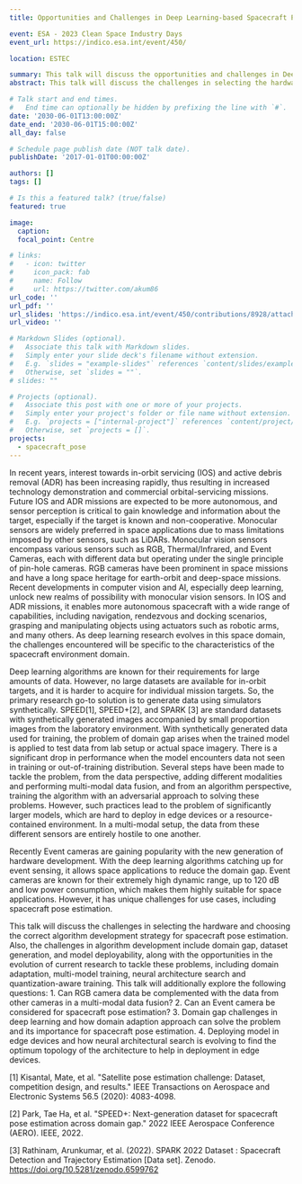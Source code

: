 ```yaml
---
title: Opportunities and Challenges in Deep Learning-based Spacecraft Pose Estimation for Future In-orbit Servicing missions

event: ESA - 2023 Clean Space Industry Days
event_url: https://indico.esa.int/event/450/

location: ESTEC

summary: This talk will discuss the opportunities and challenges in Deep Learning-based Spacecraft Pose Estimation for Future In-orbit Servicing missions.
abstract: This talk will discuss the challenges in selecting the hardware and choosing the correct algorithm development strategy for spacecraft pose estimation. Also, the challenges in algorithm development include domain gap, dataset generation, and model deployability, along with the opportunities in the evolution of current research to tackle these problems, including domain adaptation, multi-model training, neural architecture search and quantization-aware training. 

# Talk start and end times.
#   End time can optionally be hidden by prefixing the line with `#`.
date: '2030-06-01T13:00:00Z'
date_end: '2030-06-01T15:00:00Z'
all_day: false

# Schedule page publish date (NOT talk date).
publishDate: '2017-01-01T00:00:00Z'

authors: []
tags: []

# Is this a featured talk? (true/false)
featured: true

image:
  caption: 
  focal_point: Centre

# links:
#   - icon: twitter
#     icon_pack: fab
#     name: Follow
#     url: https://twitter.com/akum86
url_code: ''
url_pdf: ''
url_slides: 'https://indico.esa.int/event/450/contributions/8928/attachments/5743/9499/ESA-CSID-Rathinam.pdf'
url_video: ''

# Markdown Slides (optional).
#   Associate this talk with Markdown slides.
#   Simply enter your slide deck's filename without extension.
#   E.g. `slides = "example-slides"` references `content/slides/example-slides.md`.
#   Otherwise, set `slides = ""`.
# slides: ""

# Projects (optional).
#   Associate this post with one or more of your projects.
#   Simply enter your project's folder or file name without extension.
#   E.g. `projects = ["internal-project"]` references `content/project/deep-learning/index.md`.
#   Otherwise, set `projects = []`.
projects:
  - spacecraft_pose
---
```


In recent years, interest towards in-orbit servicing (IOS) and active debris removal (ADR) has been increasing rapidly, thus resulting in increased technology demonstration and commercial orbital-servicing missions. Future IOS and ADR missions are expected to be more autonomous, and sensor perception is critical to gain knowledge and information about the target, especially if the target is known and non-cooperative. Monocular sensors are widely preferred in space applications due to mass limitations imposed by other sensors, such as LiDARs. Monocular vision sensors encompass various sensors such as RGB, Thermal/Infrared, and Event Cameras, each with different data but operating under the single principle of pin-hole cameras. RGB cameras have been prominent in space missions and have a long space heritage for earth-orbit and deep-space missions. Recent developments in computer vision and AI, especially deep learning, unlock new realms of possibility with monocular vision sensors. In IOS and ADR missions, it enables more autonomous spacecraft with a wide range of capabilities, including navigation, rendezvous and docking scenarios, grasping and manipulating objects using actuators such as robotic arms, and many others. As deep learning research evolves in this space domain, the challenges encountered will be specific to the characteristics of the spacecraft environment domain.

Deep learning algorithms are known for their requirements for large amounts of data. However, no large datasets are available for in-orbit targets, and it is harder to acquire for individual mission targets. So, the primary research go-to solution is to generate data using simulators synthetically. SPEED[1], SPEED+[2], and SPARK [3] are standard datasets with synthetically generated images accompanied by small proportion images from the laboratory environment. With synthetically generated data used for training, the problem of domain gap arises when the trained model is applied to test data from lab setup or actual space imagery. There is a significant drop in performance when the model encounters data not seen in training or out-of-training distribution. Several steps have been made to tackle the problem, from the data perspective, adding different modalities and performing multi-modal data fusion, and from an algorithm perspective, training the algorithm with an adversarial approach to solving these problems. However, such practices lead to the problem of significantly larger models, which are hard to deploy in edge devices or a resource-contained environment. In a multi-modal setup, the data from these different sensors are entirely hostile to one another.

Recently Event cameras are gaining popularity with the new generation of hardware development. With the deep learning algorithms catching up for event sensing, it allows space applications to reduce the domain gap. Event cameras are known for their extremely high dynamic range, up to 120 dB and low power consumption, which makes them highly suitable for space applications. However, it has unique challenges for use cases, including spacecraft pose estimation.

This talk will discuss the challenges in selecting the hardware and choosing the correct algorithm development strategy for spacecraft pose estimation. Also, the challenges in algorithm development include domain gap, dataset generation, and model deployability, along with the opportunities in the evolution of current research to tackle these problems, including domain adaptation, multi-model training, neural architecture search and quantization-aware training. This talk will additionally explore the following questions: 1. Can RGB camera data be complemented with the data from other cameras in a multi-modal data fusion? 2. Can an Event camera be considered for spacecraft pose estimation? 3. Domain gap challenges in deep learning and how domain adaption approach can solve the problem and its importance for spacecraft pose estimation. 4. Deploying model in edge devices and how neural architectural search is evolving to find the optimum topology of the architecture to help in deployment in edge devices.

[1] Kisantal, Mate, et al. "Satellite pose estimation challenge: Dataset, competition design, and results." IEEE Transactions on Aerospace and Electronic Systems 56.5 (2020): 4083-4098.

[2] Park, Tae Ha, et al. "SPEED+: Next-generation dataset for spacecraft pose estimation across domain gap." 2022 IEEE Aerospace Conference (AERO). IEEE, 2022.

[3] Rathinam, Arunkumar, et al. (2022). SPARK 2022 Dataset : Spacecraft Detection and Trajectory Estimation [Data set]. Zenodo. https://doi.org/10.5281/zenodo.6599762
